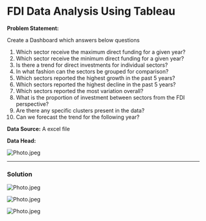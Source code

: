 # FDI Data Analysis Using Tableau
**Problem Statement:**

Create a Dashboard which answers below questions

1.   Which sector receive the maximum direct funding for a given year? 
2.   Which sector receive the minimum direct funding for a given year?
3.   Is there a trend for direct investments for individual sectors?
4.   In what fashion can the sectors be grouped for comparison?
5.   Which sectors reported the highest growth in the past 5 years?
6.   Which sectors reported the highest decline in the past 5 years?
7.   Which sectors reported the most variation overall?
8.   What is the proportion of investment between sectors from the FDI perspective?
9.   Are there any specific clusters present in the data?
10.  Can we forecast the trend for the following year?


**Data Source:**
A excel file

**Data Head:**

![Photo.jpeg]()

---

### **Solution**
 

![Photo.jpeg]()

![Photo.jpeg]()

![Photo.jpeg]()


